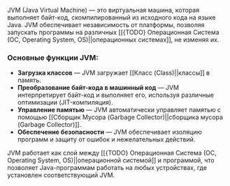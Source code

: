 JVM (Java Virtual Machine) — это виртуальная машина, которая выполняет байт-код, скомпилированный из исходного кода на языке Java. JVM обеспечивает независимость от платформы, позволяя запускать программы на различных [[{TODO} Операционная Система (ОС, Operating System, OS)||операционных системах]], не изменяя их. 

### Основные функции JVM:

- **Загрузка классов** — JVM загружает [[Класс (Class)||классы]] в память.
- **Преобразование байт-кода в машинный код** — JVM интерпретирует байт-код и выполняет его, используя различные оптимизации (JIT-компиляция).
- **Управление памятью** — JVM автоматически управляет памятью с помощью [[Сборщик Мусора (Garbage Collector)||сборщика мусора (Garbage Collector)]].
- **Обеспечение безопасности** — JVM обеспечивает изоляцию программ и защиту от ошибок и нежелательных действий.


JVM работает как слой между [[{TODO} Операционная Система (ОС, Operating System, OS)||операционной системой]] и программой, что позволяет Java-программам работать на любых устройствах, где установлен соответствующий JVM.